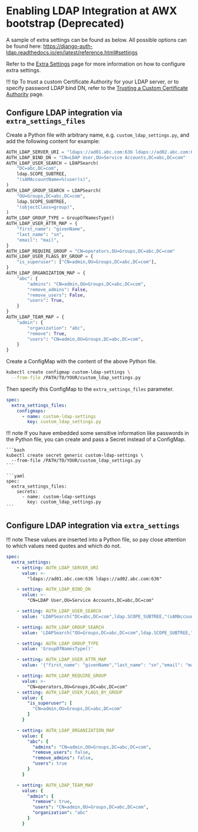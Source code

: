 # Enabling LDAP Integration at AWX bootstrap (Deprecated)

A sample of extra settings can be found as below. All possible options can be found here: <https://django-auth-ldap.readthedocs.io/en/latest/reference.html#settings>

Refer to the [Extra Settings](./extra-settings.md) page for more information on how to configure extra settings.

!!! tip
    To trust a custom Certificate Authority for your LDAP server, or to specify password LDAP bind DN, refer to the [Trusting a Custom Certificate Authority](./trusting-a-custom-certificate-authority.md) page.

## Configure LDAP integration via `extra_settings_files`

Create a Python file with arbitrary name, e.g. `custom_ldap_settings.py`, and add the following content for example:

```python title="custom_ldap_settings.py"
AUTH_LDAP_SERVER_URI = "ldaps://ad01.abc.com:636 ldaps://ad02.abc.com:636"
AUTH_LDAP_BIND_DN = "CN=LDAP User,OU=Service Accounts,DC=abc,DC=com"
AUTH_LDAP_USER_SEARCH = LDAPSearch(
    "DC=abc,DC=com",
    ldap.SCOPE_SUBTREE,
    "(sAMAccountName=%(user)s)",
)
AUTH_LDAP_GROUP_SEARCH = LDAPSearch(
    "OU=Groups,DC=abc,DC=com",
    ldap.SCOPE_SUBTREE,
    "(objectClass=group)",
)
AUTH_LDAP_GROUP_TYPE = GroupOfNamesType()
AUTH_LDAP_USER_ATTR_MAP = {
    "first_name": "givenName",
    "last_name": "sn",
    "email": "mail",
}
AUTH_LDAP_REQUIRE_GROUP = "CN=operators,OU=Groups,DC=abc,DC=com"
AUTH_LDAP_USER_FLAGS_BY_GROUP = {
    "is_superuser": ["CN=admin,OU=Groups,DC=abc,DC=com"],
}
AUTH_LDAP_ORGANIZATION_MAP = {
    "abc": {
        "admins": "CN=admin,OU=Groups,DC=abc,DC=com",
        "remove_admins": False,
        "remove_users": False,
        "users": True,
    }
}
AUTH_LDAP_TEAM_MAP = {
    "admin": {
        "organization": "abc",
        "remove": True,
        "users": "CN=admin,OU=Groups,DC=abc,DC=com",
    }
}
```

Create a ConfigMap with the content of the above Python file.

```bash
kubectl create configmap custom-ldap-settings \
  --from-file /PATH/TO/YOUR/custom_ldap_settings.py
```

Then specify this ConfigMap to the `extra_settings_files` parameter.

```yaml
spec:
  extra_settings_files:
    configmaps:
      - name: custom-ldap-settings
        key: custom_ldap_settings.py
```

!!! note
    If you have embedded some sensitive information like passwords in the Python file, you can create and pass a Secret instead of a ConfigMap.

    ```bash
    kubectl create secret generic custom-ldap-settings \
      --from-file /PATH/TO/YOUR/custom_ldap_settings.py
    ```

    ```yaml
    spec:
      extra_settings_files:
        secrets:
          - name: custom-ldap-settings
            key: custom_ldap_settings.py
    ```

## Configure LDAP integration via `extra_settings`

!!! note
    These values are inserted into a Python file, so pay close attention to which values need quotes and which do not.

```yaml
spec:
  extra_settings:
    - setting: AUTH_LDAP_SERVER_URI
      value: >-
        "ldaps://ad01.abc.com:636 ldaps://ad02.abc.com:636"

    - setting: AUTH_LDAP_BIND_DN
      value: >-
        "CN=LDAP User,OU=Service Accounts,DC=abc,DC=com"

    - setting: AUTH_LDAP_USER_SEARCH
      value: 'LDAPSearch("DC=abc,DC=com",ldap.SCOPE_SUBTREE,"(sAMAccountName=%(user)s)",)'

    - setting: AUTH_LDAP_GROUP_SEARCH
      value: 'LDAPSearch("OU=Groups,DC=abc,DC=com",ldap.SCOPE_SUBTREE,"(objectClass=group)",)'

    - setting: AUTH_LDAP_GROUP_TYPE
      value: 'GroupOfNamesType()'

    - setting: AUTH_LDAP_USER_ATTR_MAP
      value: '{"first_name": "givenName","last_name": "sn","email": "mail"}'

    - setting: AUTH_LDAP_REQUIRE_GROUP
      value: >-
        "CN=operators,OU=Groups,DC=abc,DC=com"
    - setting: AUTH_LDAP_USER_FLAGS_BY_GROUP
      value: {
        "is_superuser": [
          "CN=admin,OU=Groups,DC=abc,DC=com"
        ]
      }

    - setting: AUTH_LDAP_ORGANIZATION_MAP
      value: {
        "abc": {
          "admins": "CN=admin,OU=Groups,DC=abc,DC=com",
          "remove_users": false,
          "remove_admins": false,
          "users": true
        }
      }

    - setting: AUTH_LDAP_TEAM_MAP
      value: {
        "admin": {
          "remove": true,
          "users": "CN=admin,OU=Groups,DC=abc,DC=com",
          "organization": "abc"
        }
      }
```
